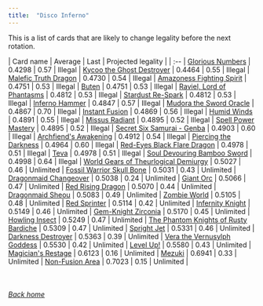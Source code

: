 ```yaml
---
title:  "Disco Inferno"
---
```


This is a list of cards that are likely to change legality before the next rotation.

| Card name | Average | Last | Projected legality |
| :-- |
[Glorious Numbers](https://db.ygoprodeck.com/card/?search=Glorious%20Numbers) | 0.4298 | 0.57 | Illegal |
[Kycoo the Ghost Destroyer](https://db.ygoprodeck.com/card/?search=Kycoo%20the%20Ghost%20Destroyer) | 0.4464 | 0.55 | Illegal |
[Malefic Truth Dragon](https://db.ygoprodeck.com/card/?search=Malefic%20Truth%20Dragon) | 0.4730 | 0.54 | Illegal |
[Amazoness Fighting Spirit](https://db.ygoprodeck.com/card/?search=Amazoness%20Fighting%20Spirit) | 0.4751 | 0.53 | Illegal |
[Buten](https://db.ygoprodeck.com/card/?search=Buten) | 0.4751 | 0.53 | Illegal |
[Raviel, Lord of Phantasms](https://db.ygoprodeck.com/card/?search=Raviel,%20Lord%20of%20Phantasms) | 0.4812 | 0.53 | Illegal |
[Stardust Re-Spark](https://db.ygoprodeck.com/card/?search=Stardust%20Re-Spark) | 0.4812 | 0.53 | Illegal |
[Inferno Hammer](https://db.ygoprodeck.com/card/?search=Inferno%20Hammer) | 0.4847 | 0.57 | Illegal |
[Mudora the Sword Oracle](https://db.ygoprodeck.com/card/?search=Mudora%20the%20Sword%20Oracle) | 0.4867 | 0.70 | Illegal |
[Instant Fusion](https://db.ygoprodeck.com/card/?search=Instant%20Fusion) | 0.4869 | 0.56 | Illegal |
[Humid Winds](https://db.ygoprodeck.com/card/?search=Humid%20Winds) | 0.4891 | 0.55 | Illegal |
[Missus Radiant](https://db.ygoprodeck.com/card/?search=Missus%20Radiant) | 0.4895 | 0.52 | Illegal |
[Spell Power Mastery](https://db.ygoprodeck.com/card/?search=Spell%20Power%20Mastery) | 0.4895 | 0.52 | Illegal |
[Secret Six Samurai - Genba](https://db.ygoprodeck.com/card/?search=Secret%20Six%20Samurai%20-%20Genba) | 0.4903 | 0.60 | Illegal |
[Archfiend's Awakening](https://db.ygoprodeck.com/card/?search=Archfiend's%20Awakening) | 0.4912 | 0.54 | Illegal |
[Piercing the Darkness](https://db.ygoprodeck.com/card/?search=Piercing%20the%20Darkness) | 0.4964 | 0.60 | Illegal |
[Red-Eyes Black Flare Dragon](https://db.ygoprodeck.com/card/?search=Red-Eyes%20Black%20Flare%20Dragon) | 0.4978 | 0.51 | Illegal |
[Teva](https://db.ygoprodeck.com/card/?search=Teva) | 0.4978 | 0.51 | Illegal |
[Soul Devouring Bamboo Sword](https://db.ygoprodeck.com/card/?search=Soul%20Devouring%20Bamboo%20Sword) | 0.4998 | 0.64 | Illegal |
[World Gears of Theurlogical Demiurgy](https://db.ygoprodeck.com/card/?search=World%20Gears%20of%20Theurlogical%20Demiurgy) | 0.5027 | 0.46 | Unlimited |
[Fossil Warrior Skull Bone](https://db.ygoprodeck.com/card/?search=Fossil%20Warrior%20Skull%20Bone) | 0.5031 | 0.43 | Unlimited |
[Dragonmaid Changeover](https://db.ygoprodeck.com/card/?search=Dragonmaid%20Changeover) | 0.5038 | 0.24 | Unlimited |
[Giant Orc](https://db.ygoprodeck.com/card/?search=Giant%20Orc) | 0.5066 | 0.47 | Unlimited |
[Red Rising Dragon](https://db.ygoprodeck.com/card/?search=Red%20Rising%20Dragon) | 0.5070 | 0.44 | Unlimited |
[Dragonmaid Sheou](https://db.ygoprodeck.com/card/?search=Dragonmaid%20Sheou) | 0.5083 | 0.49 | Unlimited |
[Zombie World](https://db.ygoprodeck.com/card/?search=Zombie%20World) | 0.5105 | 0.48 | Unlimited |
[Red Sprinter](https://db.ygoprodeck.com/card/?search=Red%20Sprinter) | 0.5114 | 0.42 | Unlimited |
[Infernity Knight](https://db.ygoprodeck.com/card/?search=Infernity%20Knight) | 0.5149 | 0.46 | Unlimited |
[Gem-Knight Zirconia](https://db.ygoprodeck.com/card/?search=Gem-Knight%20Zirconia) | 0.5170 | 0.45 | Unlimited |
[Howling Insect](https://db.ygoprodeck.com/card/?search=Howling%20Insect) | 0.5249 | 0.47 | Unlimited |
[The Phantom Knights of Rusty Bardiche](https://db.ygoprodeck.com/card/?search=The%20Phantom%20Knights%20of%20Rusty%20Bardiche) | 0.5309 | 0.47 | Unlimited |
[Spright Jet](https://db.ygoprodeck.com/card/?search=Spright%20Jet) | 0.5331 | 0.46 | Unlimited |
[Darkness Destroyer](https://db.ygoprodeck.com/card/?search=Darkness%20Destroyer) | 0.5363 | 0.39 | Unlimited |
[Vera the Vernusylph Goddess](https://db.ygoprodeck.com/card/?search=Vera%20the%20Vernusylph%20Goddess) | 0.5530 | 0.42 | Unlimited |
[Level Up!](https://db.ygoprodeck.com/card/?search=Level%20Up!) | 0.5580 | 0.43 | Unlimited |
[Magician's Restage](https://db.ygoprodeck.com/card/?search=Magician's%20Restage) | 0.6123 | 0.16 | Unlimited |
[Mezuki](https://db.ygoprodeck.com/card/?search=Mezuki) | 0.6941 | 0.33 | Unlimited |
[Non-Fusion Area](https://db.ygoprodeck.com/card/?search=Non-Fusion%20Area) | 0.7023 | 0.15 | Unlimited |

<br>

###### [Back home](index)
